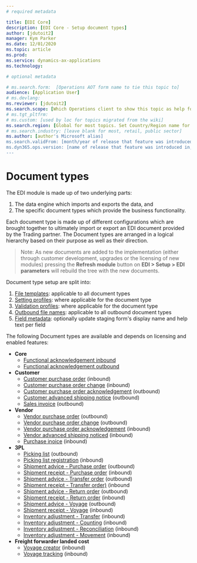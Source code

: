 ```yaml
---
# required metadata

title: [EDI Core]
description: [EDI Core - Setup document types]
author: [jdutoit2]
manager: Kym Parker
ms.date: 12/01/2020
ms.topic: article
ms.prod: 
ms.service: dynamics-ax-applications
ms.technology: 

# optional metadata

# ms.search.form:  [Operations AOT form name to tie this topic to]
audience: [Application User]
# ms.devlang: 
ms.reviewer: [jdutoit2]
ms.search.scope: [Which Operations client to show this topic as help for, to be set by content strategist, see list here: https://microsoft.sharepoint.com/teams/DynDoc/_layouts/15/WopiFrame.aspx?sourcedoc={23419e1c-eb64-42e9-aa9b-79875b428718}&action=edit&wd=target%28Core%20Dynamics%20AX%20CP%20requirements%2Eone%7C4CC185C0%2DEFAA%2D42CD%2D94B9%2D8F2A45E7F61A%2FVersions%20list%20for%20docs%20topics%7CC14BE630%2D5151%2D49D6%2D8305%2D554B5084593C%2F%29]
# ms.tgt_pltfrm: 
# ms.custom: [used by loc for topics migrated from the wiki]
ms.search.region: [Global for most topics. Set Country/Region name for localizations]
# ms.search.industry: [leave blank for most, retail, public sector]
ms.author: [author's Microsoft alias]
ms.search.validFrom: [month/year of release that feature was introduced in, in format yyyy-mm-dd]
ms.dyn365.ops.version: [name of release that feature was introduced in, see list here: https://microsoft.sharepoint.com/teams/DynDoc/_layouts/15/WopiFrame.aspx?sourcedoc={23419e1c-eb64-42e9-aa9b-79875b428718}&action=edit&wd=target%28Core%20Dynamics%20AX%20CP%20requirements%2Eone%7C4CC185C0%2DEFAA%2D42CD%2D94B9%2D8F2A45E7F61A%2FVersions%20list%20for%20docs%20topics%7CC14BE630%2D5151%2D49D6%2D8305%2D554B5084593C%2F%29]
---
```


# Document types

The EDI module is made up of two underlying parts: <br>
1. The data engine which imports and exports the data, and <br>
2. The specific document types which provide the business functionality. <br>

Each document type is made up of different configurations which are brought together to ultimately import or export an EDI document provided by the Trading partner.
The Document types are arranged in a logical hierarchy based on their purpose as well as their direction.

> Note: As new documents are added to the implementation (either through customer development, upgrades or the licensing of new modules) pressing the **Refresh module** button on **EDI > Setup > EDI parameters** will rebuild the tree with the new documents.

Document type setup are split into:
1. [File templates](DocumentTypes/File%20templates.md): applicable to all document types
2. [Setting profiles](DocumentTypes/Setting%20profiles.md): where applicable for the document type
3. [Validation profiles](DocumentTypes/Validation%20profiles.md): where applicable for the document type
4. [Outbound file names](DocumentTypes/Outbound%20filenames.md): applicable to all outbound document types
5. [Field metadata](DocumentTypes/Field%20metadata.md): optionally update staging form's display name and help text per field

The following Document types are available and depends on licensing and enabled features:
- **Core**
  - [Functional acknowledgement inbound](../DOCUMENTS/Functional%20acknowledgement%20inbound.md)
  - [Functional acknowledgement outbound](../DOCUMENTS/Functional%20acknowledgement%20outbound.md)
- **Customer**
  - [Customer purchase order](../../CUSTOMER/DOCUMENTS/Customer%20purchase%20order.md) (inbound)
  - [Customer purchase order change](../../CUSTOMER/DOCUMENTS/Customer%20purchase%20order%20change.md) (inbound)
  - [Customer purchase order acknowledgement](../../CUSTOMER/DOCUMENTS/Customer%20purchase%20order%20acknowledgement.md) (outbound)
  - [Customer advanced shipping notice](../../CUSTOMER/DOCUMENTS/Customer%20advanced%20shipping%20notice.md) (outbound)
  - [Sales invoice](../../CUSTOMER/DOCUMENTS/Sales%20invoice.md) (outbound)
- **Vendor**
  - [Vendor purchase order](../../VENDOR/DOCUMENTS/Vendor%20purchase%20order.md) (outbound)
  - [Vendor purchase order change](../../VENDOR/DOCUMENTS/Vendor%20purchase%20order%20change.md) (outbound)
  - [Vendor purchase order acknowledgement](../../VENDOR/DOCUMENTS/Vendor%20purchase%20order%20acknowledgement.md) (inbound)
  - [Vendor advanced shipping noticed](../../VENDOR/DOCUMENTS/Vendor%20advanced%20shipping%20notice.md) (inbound)
  - [Purchase inoice](../../VENDOR/DOCUMENTS/Purchase%20invoice.md) (inbound)
- **3PL**
  - [Picking list](../../3PL/DOCUMENTS/Picking%20list.md) (outbound)
  - [Picking list registration](../../3PL/DOCUMENTS/Picking%20list%20registration.md) (inbound)
  - [Shipment advice - Purchase order](../../3PL/DOCUMENTS/Shipment%20advice%20-%20Purchase%20order.md) (outbound)
  - [Shipment receipt - Purchase order](../../3PL/DOCUMENTS/Shipment%20receipt%20-%20Purchase%20order.md) (inbound)
  - [Shipment advice - Transfer order](../../3PL/DOCUMENTS/Shipment%20advice%20-%20Transfer%20order.md) (outbound)
  - [Shipment receipt - Transfer order)](../../3PL/DOCUMENTS/Shipment%20receipt%20-%20Transfer%20order.md) (inbound
  - [Shipment advice - Return order](../../3PL/DOCUMENTS/Shipment%20advice%20-%20Return%20order.md) (outbound)
  - [Shipment receipt - Return order](../../3PL/DOCUMENTS/Shipment%20receipt%20-%20Return%20order.md) (inbound)
  - [Shipment advice - Voyage](../../3PL/DOCUMENTS/Shipment%20advice%20-%20Voyage.md) (outbound)
  - [Shipment receipt - Voyage](../../3PL/DOCUMENTS/Shipment%20receipt%20-%20Voyage.md) (inbound)
  - [Inventory adjustment - Transfer](../../3PL/DOCUMENTS/Inventory%20adjustment%20-%20Transfer.md) (inbound)
  - [Inventory adjustment - Counting](../../3PL/DOCUMENTS/Inventory%20adjustment%20-%20Counting.md) (inbound)
  - [Inventory adjustment - Reconciliation](../../3PL/DOCUMENTS/Inventory%20adjustment%20-%20Reconciliation.md) (inbound)
  - [Inventory adjustment - Movement](../../3PL/DOCUMENTS/Inventory%20adjustment%20-%20Movement.md) (inbound)
- **Freight forwarder landed cost**
  - [Voyage creator](../../FREIGHT%20FORWARDER/DOCUMENTS/Voyage%20creator.md) (inbound)
  - [Voyage tracking](../../FREIGHT%20FORWARDER/DOCUMENTS/Voyage%20tracking.md) (inbound)
